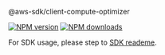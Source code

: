 @aws-sdk/client-compute-optimizer

[![NPM version](https://img.shields.io/npm/v/@aws-sdk/client-compute-optimizer/beta.svg)](https://www.npmjs.com/package/@aws-sdk/client-compute-optimizer)
[![NPM downloads](https://img.shields.io/npm/dm/@aws-sdk/client-compute-optimizer.svg)](https://www.npmjs.com/package/@aws-sdk/client-compute-optimizer)

For SDK usage, please step to [SDK reademe](https://github.com/aws/aws-sdk-js-v3).
